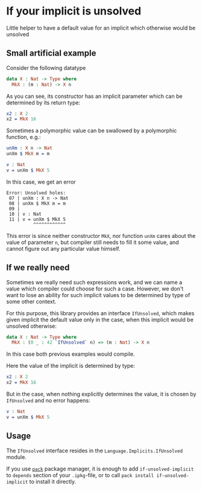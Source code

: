 <!-- idris
module README

import Language.Implicits.IfUnsolved
-->

# If your implicit is unsolved

Little helper to have a default value for an implicit which otherwise would be unsolved

## Small artificial example

Consider the following datatype

<!-- idris
namespace Unsolved {
-->

```idris
data X : Nat -> Type where
  MkX : (m : Nat) -> X n
```

As you can see, its constructor has an implicit parameter which can be determined by its return type:

```idris
x2 : X 2
x2 = MkX 16
```

Sometimes a polymorphic value can be swallowed by a polymorphic function, e.g.:

```idris
unXm : X n -> Nat
unXm $ MkX m = m

v : Nat
v = unXm $ MkX 5
```

<!-- TODO to put the code above into a `failing` block as soon as https://github.com/idris-lang/Idris2/issues/2821 is solved -->

In this case, we get an error

```
Error: Unsolved holes:
 07 | unXm : X n -> Nat
 08 | unXm $ MkX m = m
 09 |
 10 | v : Nat
 11 | v = unXm $ MkX 5
          ^^^^^^^^^^^^
```

This error is since neither constructor `MkX`, nor function `unXm` cares about the value of parameter `n`,
but compiler still needs to fill it some value, and cannot figure out any particular value himself.

<!-- idris
  }
-->

## If we really need

Sometimes we really need such expressions work, and we can name a value which compiler could choose for such a case.
However, we don't want to lose an ability for such implicit values to be determined by type of some other context.

For this purpose, this library provides an interface `IfUnsolved`, which makes given implicit the default value
only in the case, when this implicit would be unsolved otherwise:

```idris
data X : Nat -> Type where
  MkX : (0 _ : 42 `IfUnsolved` n) => (m : Nat) -> X n
```

In this case both previous examples would compile.

Here the value of the implicit is determined by type:

```idris
x2 : X 2
x2 = MkX 16
```

But in the case, when nothing explicitly determines the value, it is chosen by `IfUnsolved` and no error happens:

<!-- idris
unXm : X n -> Nat
unXm $ MkX m = m
-->

```idris
v : Nat
v = unXm $ MkX 5
```

## Usage

The `IfUnsolved` interface resides in the `Language.Implicits.IfUnsolved` module.

If you use [`pack`](https://github.com/stefan-hoeck/idris2-pack/) package manager, it is enough to add `if-unsolved-implicit` to `depends` section
of your `.ipkg`-file, or to call `pack install if-unsolved-implicit` to install it directly.
